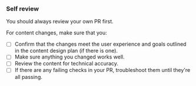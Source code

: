 ### Self review

You should always review your own PR first.

For content changes, make sure that you:

- [ ] Confirm that the changes meet the user experience and goals outlined in the content design plan (if there is one).
- [ ] Make sure anything you changed works well.
- [ ] Review the content for technical accuracy.
- [ ] If there are any failing checks in your PR, troubleshoot them until they're all passing.
